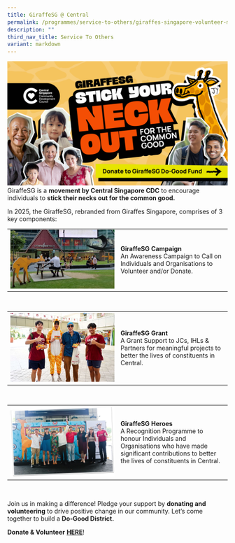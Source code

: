```yaml
---
title: GiraffeSG @ Central
permalink: /programmes/service-to-others/giraffes-singapore-volunteer-movement/
description: ""
third_nav_title: Service To Others
variant: markdown
---
```

![Giraffes Singapore](/images/G_final.jpg)<br>
GiraffeSG is a&nbsp;**movement by Central Singapore CDC**&nbsp;to encourage individuals to&nbsp;**stick their necks out for the common good.**

In 2025, the GiraffeSG, rebranded from Giraffes Singapore, comprises of 3 key components:

<table border="0" width="100%">
	<tbody><tr>
		<td width="50%">
			<img src="/images/GiraffeSG_Campaign.jpg">
		</td>
		<td width="50%">
			<b>GiraffeSG Campaign</b>
		<br> An Awareness Campaign to Call on Individuals and Organisations to Volunteer and/or Donate.
				</td>
	</tr>
</tbody></table>
<br>

<table border="0" width="100%">
	<tbody><tr>
		<td width="50%">
			<img src="/images/GiraffeSG_Grant.jpg">
		</td>
		<td width="50%">
			<b>GiraffeSG Grant</b>
		<br> A Grant Support to JCs, IHLs &amp; Partners for meaningful projects to better the lives of constituents in Central.
				</td>
	</tr>
</tbody></table>
<br>

<table border="0" width="100%">
	<tbody><tr>
		<td width="50%">
			<img src="/images/GiraffeSG_Heroes_png.jpg">
		</td>
		<td width="50%">
			<b>GiraffeSG Heroes</b>
		<br> A Recognition Programme to honour Individuals and Organisations who have made significant contributions to better the lives of constituents in Central.
				</td>
	</tr>
</tbody></table>
<br>

Join us in making a difference! Pledge your support by&nbsp;**donating and volunteering**&nbsp;to drive positive change in our community. Let’s come together to build a&nbsp;**Do-Good District.**

**Donate &amp; Volunteer**&nbsp;**[HERE](https://go.gov.sg/giraffesg)**!